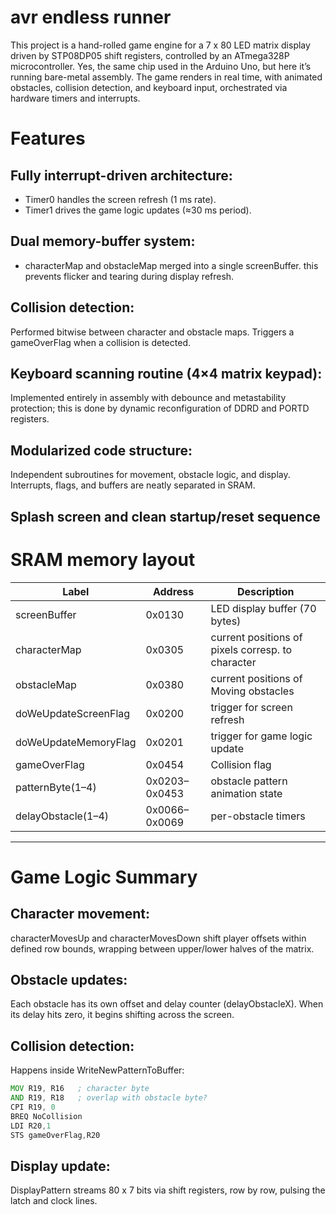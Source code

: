 # avr endless runner

This project is a hand-rolled game engine for a 7 x 80 LED matrix display driven by STP08DP05 shift registers, controlled by an ATmega328P microcontroller. Yes, the same chip used in the Arduino Uno, but here it’s running bare-metal assembly.
The game renders in real time, with animated obstacles, collision detection, and keyboard input, orchestrated via hardware timers and interrupts.

# Features
## Fully interrupt-driven architecture:
- Timer0 handles the screen refresh (1 ms rate).
- Timer1 drives the game logic updates (≈30 ms period).

## Dual memory-buffer system:
- characterMap and obstacleMap merged into a single screenBuffer. this prevents flicker and tearing during display refresh.

## Collision detection:
Performed bitwise between character and obstacle maps. Triggers a gameOverFlag when a collision is detected.

## Keyboard scanning routine (4×4 matrix keypad):
Implemented entirely in assembly with debounce and metastability protection; this is done by dynamic reconfiguration of DDRD and PORTD registers.

## Modularized code structure:
Independent subroutines for movement, obstacle logic, and display. Interrupts, flags, and buffers are neatly separated in SRAM.

## Splash screen and clean startup/reset sequence

# SRAM memory layout
| Label | Address |  Description |
|-------|---------|----------------------------|
| screenBuffer	| 0x0130 |	LED display buffer (70 bytes)|
| characterMap	| 0x0305	| current positions of pixels corresp. to character |
| obstacleMap	| 0x0380	| current positions of Moving obstacles |
| doWeUpdateScreenFlag |	0x0200 |	trigger for screen refresh |
|doWeUpdateMemoryFlag	| 0x0201 |	trigger for game logic update |
|gameOverFlag	| 0x0454	| Collision flag |
|patternByte(1–4)	| 0x0203–0x0453 |	obstacle pattern animation state |
|delayObstacle(1–4)	| 0x0066–0x0069 |	per-obstacle timers |

----

# Game Logic Summary

## Character movement:
characterMovesUp and characterMovesDown shift player offsets within defined row bounds, wrapping between upper/lower halves of the matrix.

## Obstacle updates:
Each obstacle has its own offset and delay counter (delayObstacleX).
When its delay hits zero, it begins shifting across the screen.

## Collision detection:
Happens inside WriteNewPatternToBuffer:

```asm
MOV R19, R16   ; character byte
AND R19, R18   ; overlap with obstacle byte?
CPI R19, 0
BREQ NoCollision
LDI R20,1
STS gameOverFlag,R20
```

## Display update:
DisplayPattern streams 80 x 7 bits via shift registers, row by row, pulsing the latch and clock lines.
